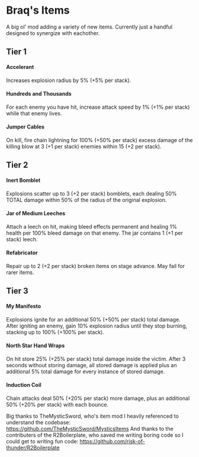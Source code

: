 
# Braq's Items
A big ol' mod adding a variety of new items. Currently just a handful designed to synergize with eachother.

## Tier 1
#### Accelerant
Increases explosion radius by 5% (+5% per stack).
#### Hundreds and Thousands
For each enemy you have hit, increase attack speed by 1% (+1% per stack) while that enemy lives.
#### Jumper Cables
On kill, fire chain lightning for 100% (+50% per stack) excess damage of the killing blow at 3 (+1 per stack) enemies within 15 (+2 per stack).

## Tier 2
#### Inert Bomblet
Explosions scatter up to 3 (+2 per stack) bomblets, each dealing 50% TOTAL damage within 50% of the radius of the original explosion.
#### Jar of Medium Leeches
Attach a leech on hit, making bleed effects permanent and healing 1% health per 100% bleed damage on that enemy. The jar contains 1 (+1 per stack) leech.
#### Refabricator
Repair up to 2 (+2 per stack) broken items on stage advance. May fail for rarer items.

## Tier 3
#### My Manifesto
Explosions ignite for an additional 50% (+50% per stack) total damage. After igniting an enemy, gain 10% explosion radius until they stop burning, stacking up to 100% (+100% per stack).
#### North Star Hand Wraps
On hit store 25% (+25% per stack) total damage inside the victim. After 3 seconds without storing damage, all stored damage is applied plus an additional 5% total damage for every instance of stored damage.
#### Induction Coil
Chain attacks deal 50% (+20% per stack) more damage, plus an additional 50% (+20% per stack) with each bounce.


Big thanks to TheMysticSword, who's item mod I heavily referenced to understand the codebase: https://github.com/TheMysticSword/MysticsItems
And thanks to the contributers of the R2Boilerplate, who saved me writing boring code so I could get to writing fun code: https://github.com/risk-of-thunder/R2Boilerplate

